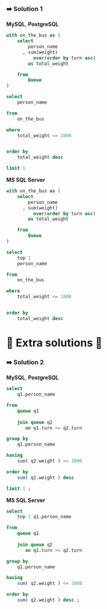 ### ➡️ Solution 1  

**MySQL**,  **PostgreSQL**

~~~sql
with on_the_bus as (
    select 
        person_name
      , sum(weight)
          over(order by turn asc)
        as total_weight

    from 
        Queue
)

select 
    person_name

from 
    on_the_bus

where 
    total_weight <= 1000


order by 
    total_weight desc

limit 1
~~~

**MS SQL Server**

~~~sql
with on_the_bus as (
    select 
        person_name
      , sum(weight)
          over(order by turn asc)
        as total_weight

    from 
        Queue
)

select 
    top 1
    person_name

from 
    on_the_bus

where 
    total_weight <= 1000


order by 
    total_weight desc
~~~


# 📖 Extra solutions 📖  

### ➡️ Solution 2  

**MySQL**,  **PostgreSQL**

~~~sql 
select   
    q1.person_name 

from 
    queue q1 
    
    join queue q2 
       on q1.turn >= q2.turn 

group by 
    q1.person_name 

having   
    sum( q2.weight ) <= 1000

order by 
    sum( q2.weight ) desc 

limit 1 ;
~~~  

**MS SQL Server**

~~~sql 
select   
    top 1 q1.person_name 

from 
    queue q1 
    
    join queue q2 
       on q1.turn >= q2.turn 

group by 
    q1.person_name 

having   
    sum( q2.weight ) <= 1000

order by 
    sum( q2.weight ) desc ;
~~~  
